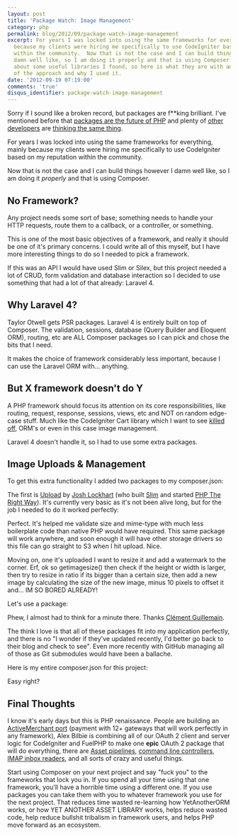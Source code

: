 ```yaml
---
layout: post
title: 'Package Watch: Image Management'
category: php
permalink: blog/2012/09/package-watch-image-management
excerpt: For years I was locked into using the same frameworks for everything, mainly
  because my clients were hiring me specifically to use CodeIgniter based on my reputation
  within the community.  Now that is not the case and I can build things however I
  damn well like, so I am doing it properly and that is using Composer. I tweeted
  about some useful libraries I found, so here is what they are with an explanation
  of the approach and why I used it.
date: '2012-09-19 07:19:00'
comments: 'true'
disqus_identifier: package-watch-image-management
---
```


Sorry if I sound like a broken record, but packages are f**king brilliant. I've mentioned before that [packages are the future of PHP][future] and plenty of [other developers][brad] are [thinking the same thing][fortr].

For years I was locked into using the same frameworks for everything, mainly because my clients were hiring me specifically to use CodeIgniter based on my reputation within the community. 

Now that is not the case and I can build things however I damn well like, so I am doing it _properly_ and that is using Composer.

## No Framework?

Any project needs some sort of base; something needs to handle your HTTP requests, route them to a callback, or a controller, or something. 

This is one of the most basic objectives of a framework, and really it should be one of it's primary concerns. I could write all of this myself, but I have more interesting things to do so I needed to pick a framework.

If this was an API I would have used Slim or Silex, but this project needed a lot of CRUD, form validation and database interaction so I decided to use something that had a lot of that already: Laravel 4. 

## Why Laravel 4?

Taylor Otwell gets PSR packages. Laravel 4 is entirely built on top of Composer. The validation, sessions, database (Query Builder and Eloquent ORM), routing, etc are ALL Composer packages so I can pick and chose the bits that I need. 

It makes the choice of framework considerably less important, because I can use the Laravel ORM with… anything.

## But X framework doesn't do Y

A PHP framework should focus its attention on its core responsibilities, like routing, request, response, sessions, views, etc and NOT on random edge-case stuff. Much like the CodeIgniter Cart library which I want to see [killed off](https://github.com/EllisLab/CodeIgniter/issues/214), ORM's or even in this case image management.

Laravel 4 doesn't handle it, so I had to use some extra packages.

## Image Uploads & Management

To get this extra functionality I added two packages to my composer.json:

<script src="https://gist.github.com/3748717.js?file=full composer.json"></script>

The first is [Upload][upload] by [Josh Lockhart][josh] (who built [Slim][slim] and started [PHP The Right Way][phptrw]). It's currently very basic as it's not been alive long, but for the job I needed to do it worked perfectly:

<script src="https://gist.github.com/3748717.js?file=upload"></script>
	
Perfect. It's helped me validate size and mime-type with much less boilerplate code than native PHP would have required. This same package will work anywhere, and soon enough it will have other storage drivers so  this file can go straight to S3 when I hit upload. Nice.

Moving on, one it's uploaded I want to resize it and add a watermark to the corner. Erf, ok so getimagesize() then check if the height or width is larger, then try to resize in ratio if its bigger than a certain size, then add a new image by calculating the size of the new image, minus 10 pixels to offset it and… IM SO BORED ALREADY! 

Let's use a package:

<script src="https://gist.github.com/3748717.js?file=watermark"></script>
	
Phew, I almost had to think for a minute there. Thanks [Clément Guillemain](https://github.com/Sybio).

The think I love is that all of these packages fit into my application perfectly, and there is no "I wonder if they've updated recently, I'd better go back to their blog and check to see". Even more recently with GitHub managing all of those as Git submodules would have been a ballache.

Here is my entire composer.json for this project:

<script src="https://gist.github.com/3748717.js?file=composer.json"></script>
   
Easy right?

## Final Thoughts

I know it's early days but this is PHP renaissance. People are building an [ActiveMerchant port](https://github.com/adrianmacneil/tala-payments) (payment with 12+ gateways that will work perfectly in any framework), Alex Bilbie is combining all of our OAuth 2 client and server logic for CodeIgniter and FuelPHP to make one **epic** OAuth 2 package that will do everything, there are [Asset pipelines](https://github.com/CHH/pipe), [command line controllers](https://github.com/nategood/commando), [IMAP inbox readers](https://github.com/tedivm/Fetch), and all sorts of crazy and useful things.

Start using Composer on your next project and say "fuck you" to the frameworks that lock you in. If you spend all your time using that one framework, you'll have a horrible time using a different one. If you use packages you can take them with you to whatever framework you use for the next project. That reduces time wasted re-learning how YetAnotherORM works, or how YET ANOTHER ASSET LIBRARY works, helps reduce wasted code, help reduce bullshit tribalism in framework users, and helps PHP move forward as an ecosystem.  



  [future]: http://philsturgeon.co.uk/blog/2012/03/packages-the-way-forward-for-php
  [brad]: http://www.bradleyproctor.com/composer-the-future-of-php/
  [fortr]: http://blog.fortrabbit.com/handle-your-dependencies-with-php-composer/
  [upload]: https://github.com/codeguy/Upload
  [josh]: https://www.joshlockhart.com/
  [slim]: https://github.com/codeguy/slim
  [phptrw]: http://www.phptherightway.com/